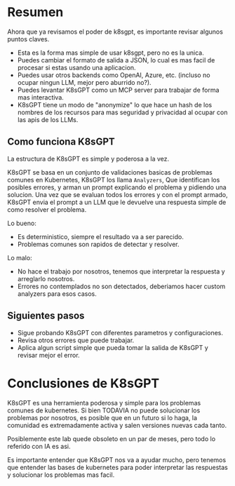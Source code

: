 # Resumen

Ahora que ya revisamos el poder de k8sgpt, es importante revisar algunos puntos claves.

- Esta es la forma mas simple de usar k8sgpt, pero no es la unica.
- Puedes cambiar el formato de salida a JSON, lo cual es mas facil de procesar si estas usando una aplicacion.
- Puedes usar otros backends como OpenAI, Azure, etc. (incluso no ocupar ningun LLM, mejor pero aburrido no?).
- Puedes levantar K8sGPT como un MCP server para trabajar de forma mas interactiva.
- K8sGPT tiene un modo de "anonymize" lo que hace un hash de los nombres de los recursos para mas seguridad y privacidad al ocupar con las apis de los LLMs.

## Como funciona K8sGPT

La estructura de K8sGPT es simple y poderosa a la vez.

K8sGPT se basa en un conjunto de validaciones basicas de problemas comunes en Kubernetes, K8sGPT los llama `Analyzers`, Que identifican los posibles errores, y arman un prompt explicando el problema y pidiendo una solucion.
Una vez que se evaluan todos los errores y con el prompt armado, K8sGPT envia el prompt a un LLM que le devuelve una respuesta simple de como resolver el problema.

Lo bueno:
- Es deterministico, siempre el resultado va a ser parecido.
- Problemas comunes son rapidos de detectar y resolver.

Lo malo:
- No hace el trabajo por nosotros, tenemos que interpretar la respuesta y arreglarlo nosotros.
- Errores no contemplados no son detectados, deberiamos hacer custom analyzers para esos casos.


## Siguientes pasos

- Sigue probando K8sGPT con diferentes parametros y configuraciones.
- Revisa otros errores que puede trabajar.
- Aplica algun script simple que pueda tomar la salida de K8sGPT y revisar mejor el error.


# Conclusiones de K8sGPT

K8sGPT es una herramienta poderosa y simple para los problemas comunes de kubernetes. Si bien TODAVIA no puede solucionar los problemas por nosotros, es posible que en un futuro si lo haga, la comunidad es extremadamente activa y salen versiones nuevas cada tanto. 

Posiblemente este lab quede obsoleto en un par de meses, pero todo lo referido con IA es asi.

Es importante entender que K8sGPT nos va a ayudar mucho, pero tenemos que entender las bases de kubernetes para poder interpretar las respuestas y solucionar los problemas mas facil.

